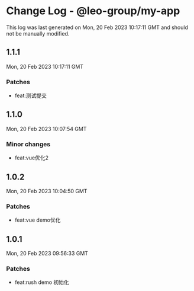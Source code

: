 # Change Log - @leo-group/my-app

This log was last generated on Mon, 20 Feb 2023 10:17:11 GMT and should not be manually modified.

## 1.1.1
Mon, 20 Feb 2023 10:17:11 GMT

### Patches

- feat:测试提交

## 1.1.0
Mon, 20 Feb 2023 10:07:54 GMT

### Minor changes

- feat:vue优化2

## 1.0.2
Mon, 20 Feb 2023 10:04:50 GMT

### Patches

- feat:vue demo优化

## 1.0.1
Mon, 20 Feb 2023 09:56:33 GMT

### Patches

- feat:rush demo 初始化

